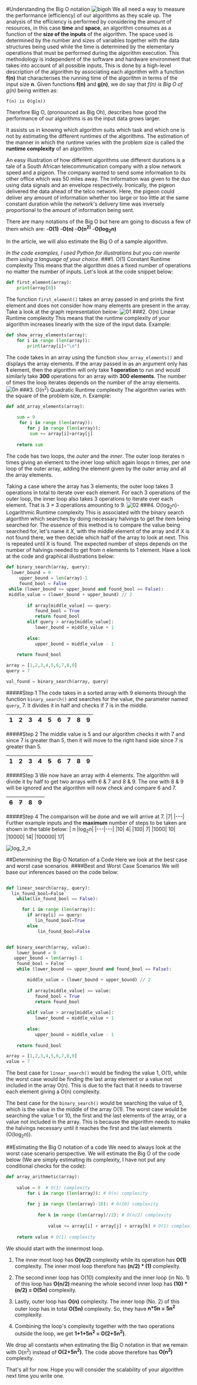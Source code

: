#Understanding the Big O notation
![bigoh](bigo.png)
We all need a way to measure the performance (efficiency) of our algorithms as they scale up.
The analysis of the efficiency is performed by considering the amount of resources, in this case **time** and **space**, an algorithm consumes as a function of the **size of the inputs** of the algorithm.
The space used is determined by the number and sizes of variables together with the data structures being used while the time is determined by the elementary operations that must be performed during the algorithm execution.
This methodology is independent of the software and hardware environment that takes into account of all possible inputs.
This is done by a high-level description of the algorithm by associating each algorithm with a function **f(n)** that characterises the running time of the algorithm in terms of the input size **n**.
Given functions **f(n)** and **g(n)**, we do say that *f(n) is Big O of g(n)* being written as:

`f(n) is O(g(n))`

Therefore Big O, (pronounced as Big Oh), describes how good the performance of our algorithms is as the input data grows larger.
 
It assists us in knowing which algorithm suits which task and which one is not by estimating the different runtimes of the algorithms. The estimation of the manner in which the runtime varies with the problem size is called the **runtime complexity** of an algorithm.

An easy illustration of how different algorithms use different durations is a tale of a South African telecommunication company with a slow network speed and a pigeon. The company wanted to send some information to its other office which was 50 miles away. The information was given to the duo using  data signals and an envelope respectively. Ironically, the pigeon delivered the data ahead of the telco network. Here, the pigeon could deliver any amount of information whether too large or too little at the same constant duration while the network's delivery time was inversely proportional to the amount of information being sent.

There are many notations of the Big O but here am going to discuss a few of them which are:
-**O(1)**
-**O(n)**
-**O(n<sup>2)**
-**O(log<sub>2</sub>n)**

In the article, we will also estimate the Big O of a sample algorithm.

*In the code examples, I used Python for illustrations but you can rewrite them using a language of your choice.*
###1. O(1) Constant Runtime complexity
This means that the algorithm does a fixed number of operations no matter the number of inputs. Let's look at the code snippet below:
```python
def first_element(array):
    print(array[0])
```
The function `first_element()` takes an array passed in and prints the first element and does not consider how many elements are present in the array.
Take a look at the graph representation below:
![01](o_1.png)
###2. O(n) Linear Runtime complexity
This means that the runtime complexity of your algorithm increases linearly with the size of the input data.
Example:

```python
def show_array_elements(array):
    for i in range (len(array)):   
        print(array[i]+"\n")
```

The code takes in an array using the function `show_array_elements()` and displays the array elements.
If the array passed in as an argument only has **1** element, then the algorithm will only take **1 operation** to run and would similarly take **300** operations for an array with **300 elements**. The number of times the loop iterates depends on the number of the array elements.
![0n](o_n.png)
###3. O(n<sup>2</sup>) Quadratic Runtime complexity
The algorithm varies with the square of the problem size, n.
Example:
```python
def add_array_elements(array):  

    sum = 0  
     for i in range (len(array)):      
        for j in range (len(array)):         
         sum += array[i]+array[j] 
         
    return sum
```

The code has two loops, the *outer* and the *inner*. The outer loop iterates n times giving an element to the inner loop which again loops n times, per one loop of the outer array, adding the element given by the outer array and all the array elements.

Taking a case where the array has 3 elements; the outer loop takes  3 operations in total to iterate over each element. For each 3 operations of the outer loop, the inner loop also takes 3 operations to iterate over each element. That is 3 × 3 operations amounting to 9.
![02](n_square.png)
###4. O(log<sub>2</sub>n)- Logarithmic Runtime complexity
This is associated with the binary search algorithm which searches by doing necessary halvings to get the item being searched for.
The essence of this method is to compare the value being searched for, let's name it *X*, with the middle element of the array and if X is not found there, we then decide which half of the array to look at next. This is repeated until X is found.
The expected number of steps depends on the number of halvings needed to get from n elements to 1 element.
Have a look at the code and graphical illustrations below:

```python
def binary_search(array, query):
  lower_bound = 0
     upper_bound = len(array)-1
     found_bool = False
 while (lower_bound <= upper_bound and found_bool == False):
 middle_value = (lower_bound + upper_bound) // 2
        
        if array[middle_value] == query:
           found_bool = True
           return found_bool
        elif query > array[middle_value]:
           lower_bound = middle_value + 1 
           
        else:
           upper_bound = middle_value - 1
           
    return found_bool

array = [1,2,3,4,5,6,7,8,9]
query = 7

val_found = binary_search(array, query)
```

#####Step 1
The code takes in a sorted array with 9 elements through the function `binary_search()` and searches for the value, the parameter named `query`, 7. It divides it in half and checks if 7 is in the middle.

| 1|2|3|4|5|6|7|8|9|
--|--|--|--|---|----|--|---|---|


#####Step 2
The middle value is 5 and our algorithm checks it with 7 and since 7 is greater than 5, then it will move to the right hand side since 7 is greater than 5.

| 1|2|3|4|~~5~~|6|7|8|9|
--|--|--|--|---|----|--|---|---|

#####Step 3
We now have an array with 4 elements. The algorithm will divide it by half to get two arrays with 6 & 7 and 8 & 9.
The one with 8 & 9 will be ignored and the algorithm will now check and compare 6 and 7.

|~~6~~|~~7~~|8|9|
|----|--|---|---|

#####Step 4
The comparison will be done and we will arrive at 7.
|7|
|---|
Further example inputs and the **maximum** number of steps to be taken are shown in the table below:
| n |log<sub>2</sub>n|
|---|---|
|10| 4|
|100| 7|
|1000| 10|
|10000| 14|
|100000| 17|

![log_2_n](log_2_n.png)

##Determining the Big-O Notation of a Code
Here we look at the best case and worst case scenarios.
####Best and Worst Case Scenarios
We will base our inferences based on the code below:
```python

def linear_search(array, query):
  lin_found_bool=False`
    while(lin_found_bool == False):

      for i in range (len(array)):
        if array[i] == query:
           lin_found_bool=True
        else
            lin_found_bool=False


def binary_search(array, value):
    lower_bound = 0
   upper_bound = len(array)-1
    found_bool = False`
    while (lower_bound <= upper_bound and found_bool == False):

        middle_value = (lower_bound + upper_bound) // 2
        
        if array[middle_value] == value:
           found_bool = True
           return found_bool
          
        elif value > array[middle_value]:
           lower_bound = middle_value + 1 
           
        else:
           upper_bound = middle_value - 1
           
    return found_bool

array = [1,2,3,4,5,6,7,8,9]
value = 7
```

The best case for `linear_search()` would be finding the value 1, O(1), while the worst case would be finding the last array element or a value not included in the array O(n). This is due to the fact that it needs to traverse each element giving a O(n) complexity.

The best case for the `binary_search()` would be searching the value of 5, which is the value in the middle of the array O(1).
The worst case would be searching the value 1 or 10, the first and the last elements of the array, or a value not included in the array.
This is because the algorithm needs to make the halvings necessary until it reaches the first and the last elements (O(log<sub>2</sub>n)).


##Estimating the Big O notation of a code
We need to always look at the worst case scenario perspective.
We will estimate the Big O of the code below (We are simply estimating its complexity, I have not put any conditional checks for the code):
```python
def array_arithmetic(array):
    
    value = 0  # O(1) complexity
        for i in range (len(array)): # O(n) complexity
    
        for j in range (len(array)-10): # O(10) complexity
        
            for k in range (len(array)//2): # O(n/2) complexity
                
                value += array[i] + array[j] + array[k] # O(1) complexity
           
    return value # O(1) complexity
```

We should start with the innermost loop.
1. The inner most loop has **O(n/2)** complexity while its operation has **O(1)** complexity.
    The inner most loop therefore has **(n/2) * (1)** complexity.

2. The second inner loop has O(10) complexity and the inner loop (in No. 1) of this loop has **O(n/2)** meaning the whole second inner loop has **(10) * (n/2) = O(5n)** complexity.

3. Lastly, outer loop has **O(n)** complexity. The inner loop (No. 2) of this outer loop has in total **O(5n)** complexity.
So, they have **n*5n = 5n<sup>2</sup>** complexity.

4. Combining the loop's complexity together with the two operations outside the loop, we get **1+1+5n<sup>2</sup> = O(2+5n<sup>2</sup>)**.

We drop all constants when estimating the Big O notation in that we remain with  O(n<sup>2</sup>) instead of **O(2+5n<sup>2</sup>)**. 
The code above therefore has **O(n<sup>2</sup>)** complexity.

That's all for now. Hope you will consider the scalability of your algorithm next time you write one.